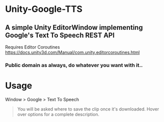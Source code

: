 # Unity-Google-TTS
## A simple Unity EditorWindow implementing Google's Text To Speech REST API
Requires Editor Coroutines https://docs.unity3d.com/Manual/com.unity.editorcoroutines.html

### Public domain as always, do whatever you want with it..


# Usage
Window > Google > Text To Speech
> You will be asked where to save the clip once it's downloaded. Hover over options for a complete description.
